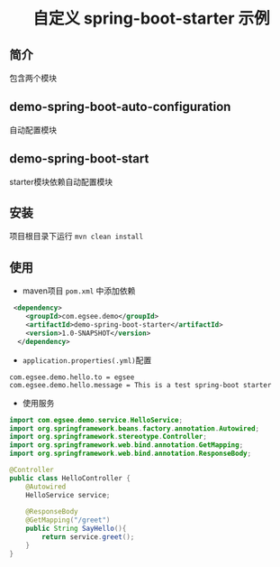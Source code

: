 # <center>自定义 spring-boot-starter 示例</center>

## 简介
包含两个模块

## demo-spring-boot-auto-configuration
自动配置模块

## demo-spring-boot-start
starter模块依赖自动配置模块


## 安装

项目根目录下运行 `mvn clean install`


## 使用

- maven项目 `pom.xml` 中添加依赖

```xml
 <dependency>
    <groupId>com.egsee.demo</groupId>
    <artifactId>demo-spring-boot-starter</artifactId>
    <version>1.0-SNAPSHOT</version>
  </dependency>
```

- `application.properties(.yml)`配置
```
com.egsee.demo.hello.to = egsee
com.egsee.demo.hello.message = This is a test spring-boot starter
```

- 使用服务
```java
import com.egsee.demo.service.HelloService;
import org.springframework.beans.factory.annotation.Autowired;
import org.springframework.stereotype.Controller;
import org.springframework.web.bind.annotation.GetMapping;
import org.springframework.web.bind.annotation.ResponseBody;

@Controller
public class HelloController {
    @Autowired
    HelloService service;
    
    @ResponseBody
    @GetMapping("/greet")
    public String SayHello(){
        return service.greet();
    }
}
```
